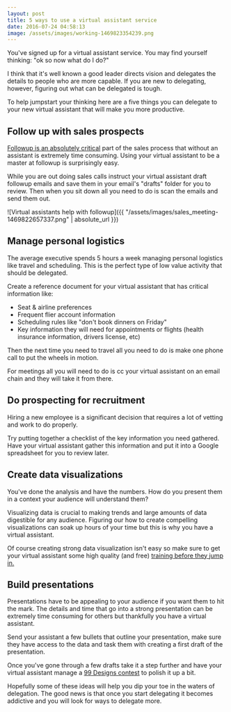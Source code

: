 ```yaml
---
layout: post
title: 5 ways to use a virtual assistant service
date: 2016-07-24 04:58:13
image: /assets/images/working-1469823354239.png
---
```


You've signed up for a virtual assistant service. You may find yourself thinking: "ok so now what do I do?"

I think that it's well known a good leader directs vision and delegates the details to people who are more capable. If you are new to delegating, however, figuring out what can be delegated is tough.

To help jumpstart your thinking here are a five things you can delegate to your new virtual assistant that will make you more productive.

## Follow up with sales prospects
[Followup is an absolutely critical](http://www.marketingdonut.co.uk/marketing/sales/sales-techniques-and-negotiations/why-8-of-sales-people-get-80-of-the-sales) part of the sales process that without an assistant is extremely time consuming. Using your virtual assistant to be a master at followup is surprisingly easy.

While you are out doing sales calls instruct your virtual assistant draft followup emails and save them in your email's "drafts" folder for you to review. Then when you sit down all you need to do is scan the emails and send them out.

![Virtual assistants help with followup]({{ "/assets/images/sales_meeting-1469822657337.png" | absolute_url }})


## Manage personal logistics
The average executive spends 5 hours a week managing personal logistics like travel and scheduling. This is the perfect type of low value activity that should be delegated.

Create a reference document for your virtual assistant that has critical information like:

- Seat & airline preferences
- Frequent flier account information
- Scheduling rules like "don't book dinners on Friday"
- Key information they will need for appointments or flights (health insurance information, drivers license, etc)

Then the next time you need to travel all you need to do is make one phone call to put the wheels in motion.

For meetings all you will need to do is cc your virtual assistant on an email chain and they will take it from there.

## Do prospecting for recruitment
Hiring a new employee is a significant decision that requires a lot of vetting and work to do properly.

Try putting together a checklist of the key information you need gathered. Have your virtual assistant gather this information and put it into a Google spreadsheet for you to review later.

## Create data visualizations

You've done the analysis and have the numbers. How do you present them in a context your audience will understand them?

Visualizing data is crucial to making trends and large amounts of data digestible for any audience. Figuring our how to create compelling visualizations can soak up hours of your time but this is why you have a virtual assistant.

Of course creating strong data visualization isn't easy so make sure to get your virtual assistant some high quality (and free) [training before they jump in.](https://www.coursera.org/learn/datavisualization)

## Build presentations

Presentations have to be appealing to your audience if you want them to hit the mark. The details and time that go into a strong presentation can be extremely time consuming for others but thankfully you have a virtual assistant.

Send your assistant a few bullets that outline your presentation, make sure they have access to the data and task them with creating a first draft of the presentation.

Once you've gone through a few drafts take it a step further and have your virtual assistant manage a [99 Designs contest](https://99designs.com/other-business-advertising) to polish it up a bit.

Hopefully some of these ideas will help you dip your toe in the waters of delegation. The good news is that once you start delegating it becomes addictive and you will look for ways to delegate more.
